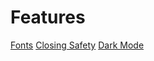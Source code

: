 # Features

[Fonts](https://github.com/therealzakie/pyText/blob/master/documentation/features/font.md)
[Closing Safety](https://github.com/therealzakie/pyText/blob/master/documentation/features/closingsafety.md)
[Dark Mode](https://github.com/therealzakie/pyText/blob/master/documentation/features/darkmode.md)
